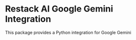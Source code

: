 # Restack AI Google Gemini Integration

This package provides a Python integration for Google Gemini
